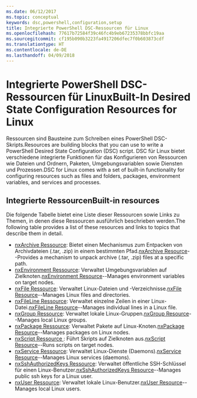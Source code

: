 ```yaml
---
ms.date: 06/12/2017
ms.topic: conceptual
keywords: dsc,powershell,configuration,setup
title: Integrierte PowerShell DSC-Ressourcen für Linux
ms.openlocfilehash: 77617b72584f39c46fc4b9eb67235378bbfc19aa
ms.sourcegitcommit: cf195b090b3223fa4917206dfec7f0b603873cdf
ms.translationtype: HT
ms.contentlocale: de-DE
ms.lasthandoff: 04/09/2018
---
```

# <a name="built-in-desired-state-configuration-resources-for-linux"></a><span data-ttu-id="9bfbe-103">Integrierte PowerShell DSC-Ressourcen für Linux</span><span class="sxs-lookup"><span data-stu-id="9bfbe-103">Built-In Desired State Configuration Resources for Linux</span></span>

<span data-ttu-id="9bfbe-104">Ressourcen sind Bausteine zum Schreiben eines PowerShell DSC-Skripts.</span><span class="sxs-lookup"><span data-stu-id="9bfbe-104">Resources are building blocks that you can use to write a PowerShell Desired State Configuration (DSC) script.</span></span> <span data-ttu-id="9bfbe-105">DSC für Linux bietet verschiedene integrierte Funktionen für das Konfigurieren von Ressourcen wie Dateien und Ordnern, Paketen, Umgebungsvariablen sowie Diensten und Prozessen.</span><span class="sxs-lookup"><span data-stu-id="9bfbe-105">DSC for Linux comes with a set of built-in functionality for configuring resources such as files and folders, packages, environment variables, and services and processes.</span></span>

## <a name="built-in-resources"></a><span data-ttu-id="9bfbe-106">Integrierte Ressourcen</span><span class="sxs-lookup"><span data-stu-id="9bfbe-106">Built-in resources</span></span>

<span data-ttu-id="9bfbe-107">Die folgende Tabelle bietet eine Liste dieser Ressourcen sowie Links zu Themen, in denen diese Ressourcen ausführlich beschrieben werden.</span><span class="sxs-lookup"><span data-stu-id="9bfbe-107">The following table provides a list of these resources and links to topics that describe them in detail.</span></span>

* <span data-ttu-id="9bfbe-108">[nxArchive Ressource](lnxArchiveResource.md): Bietet einen Mechanismus zum Entpacken von Archivdateien (.tar, .zip) in einem bestimmten Pfad.</span><span class="sxs-lookup"><span data-stu-id="9bfbe-108">[nxArchive Resource](lnxArchiveResource.md)--Provides a mechanism to unpack archive (.tar, .zip) files at a specific path.</span></span>
* <span data-ttu-id="9bfbe-109">[nxEnvironment Ressource](lnxEnvironmentResource.md): Verwaltet Umgebungsvariablen auf Zielknoten.</span><span class="sxs-lookup"><span data-stu-id="9bfbe-109">[nxEnvironment Resource](lnxEnvironmentResource.md)--Manages environment variables on target nodes.</span></span>
* <span data-ttu-id="9bfbe-110">[nxFile Ressource](lnxFileResource.md): Verwaltet Linux-Dateien und -Verzeichnisse.</span><span class="sxs-lookup"><span data-stu-id="9bfbe-110">[nxFile Resource](lnxFileResource.md)--Manages Linux files and directories.</span></span>
* <span data-ttu-id="9bfbe-111">[nxFileLine Ressource](lnxFileLineResource.md): Verwaltet einzelne Zeilen in einer Linux-Datei.</span><span class="sxs-lookup"><span data-stu-id="9bfbe-111">[nxFileLine Resource](lnxFileLineResource.md)--Manages individual lines in a Linux file.</span></span>
* <span data-ttu-id="9bfbe-112">[nxGroup Ressource](lnxGroupResource.md): Verwaltet lokale Linux-Gruppen.</span><span class="sxs-lookup"><span data-stu-id="9bfbe-112">[nxGroup Resource](lnxGroupResource.md)--Manages local Linux groups.</span></span>
* <span data-ttu-id="9bfbe-113">[nxPackage Ressource](lnxPackageResource.md): Verwaltet Pakete auf Linux-Knoten.</span><span class="sxs-lookup"><span data-stu-id="9bfbe-113">[nxPackage Resource](lnxPackageResource.md)--Manages packages on Linux nodes.</span></span>
* <span data-ttu-id="9bfbe-114">[nxScript Ressource ](lnxScriptResource.md): Führt Skripts auf Zielknoten aus.</span><span class="sxs-lookup"><span data-stu-id="9bfbe-114">[nxScript Resource](lnxScriptResource.md)--Runs scripts on target nodes.</span></span>
* <span data-ttu-id="9bfbe-115">[nxService Ressource](lnxServiceResource.md): Verwaltet Linux-Dienste (Daemons).</span><span class="sxs-lookup"><span data-stu-id="9bfbe-115">[nxService Resource](lnxServiceResource.md)--Manages Linux services (daemons).</span></span>
* <span data-ttu-id="9bfbe-116">[nxSshAuthorizedKeys Ressource](lnxSshAuthorizedKeysResource.md): Verwaltet öffentliche SSH-Schlüssel für einen Linux-Benutzer.</span><span class="sxs-lookup"><span data-stu-id="9bfbe-116">[nxSshAuthorizedKeys Resource](lnxSshAuthorizedKeysResource.md)--Manages public ssh keys for a Linux user.</span></span>
* <span data-ttu-id="9bfbe-117">[nxUser Ressource](lnxUserResource.md): Verwaltet lokale Linux-Benutzer.</span><span class="sxs-lookup"><span data-stu-id="9bfbe-117">[nxUser Resource](lnxUserResource.md)--Manages local Linux users.</span></span>